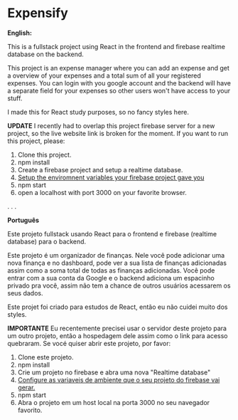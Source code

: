 # Expensify

**English:**

This is a fullstack project using React in the frontend and firebase realtime database on the backend.

This project is an expense manager where you can add an expense and get a overview of your expenses and a total sum of all your registered expenses. You can login with you google account and the backend will have a separate field for your expenses so other users won't have access to your stuff.

I made this for React study purposes, so no fancy styles here.

**UPDATE**
I recently had to overlap this project firebase server for a new project, so the live website link is broken for the moment. If you want to run this project, please:

1. Clone this project.
2. npm install
3. Create a firebase project and setup a realtime database.
4. [Setup the enviromnent variables your firebase project gave you](https://firebase.google.com/docs/functions/config-env)
5. npm start
6. open a localhost with port 3000 on your favorite browser.

. . .

**Português**

Este projeto fullstack usando React para o frontend e firebase (realtime database) para o backend.

Este projeto é um organizador de finanças. Nele você pode adicionar uma nova finança e no dashboard, pode ver a sua lista de finanças adicionadas assim como a soma total de todas as finanças adicionadas. Você pode entrar com a sua conta da Google e o backend adiciona um espacinho privado pra você, assim não tem a chance de outros usuários acessarem os seus dados.

Este projet foi criado para estudos de React, então eu não cuidei muito dos styles.

**IMPORTANTE**
Eu recentemente precisei usar o servidor deste projeto para um outro projeto, então a hospedagem dele assim como o link para acesso quebraram. Se vocé quiser abrir este projeto, por favor:

1. Clone este projeto.
1. npm install
1. Crie um projeto no firebase e abra uma nova "Realtime database"
1. [Configure as variaveis de ambiente que o seu projeto do firebase vai gerar. ](https://firebase.google.com/docs/functions/config-env)
1. npm start
1. Abra o projeto em um host local na porta 3000 no seu navegador favorito.
